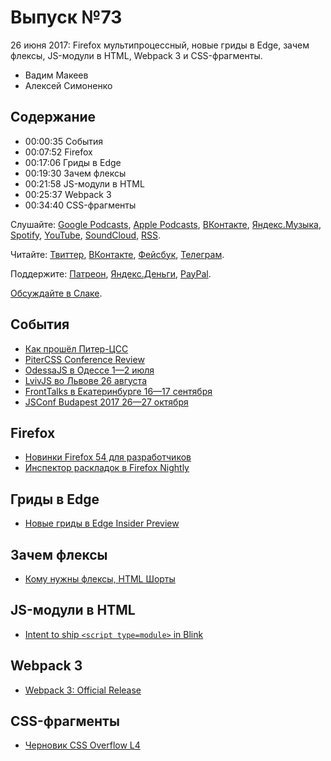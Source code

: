 # Выпуск №73

26 июня 2017: Firefox мультипроцессный, новые гриды в Edge, зачем флексы, JS-модули в HTML, Webpack 3 и CSS-фрагменты.

- Вадим Макеев
- Алексей Симоненко

## Содержание

- 00:00:35 События
- 00:07:52 Firefox
- 00:17:06 Гриды в Edge
- 00:19:30 Зачем флексы
- 00:21:58 JS-модули в HTML
- 00:25:37 Webpack 3
- 00:34:40 CSS-фрагменты

Слушайте: [Google Podcasts](https://podcasts.google.com/?feed=aHR0cHM6Ly93ZWItc3RhbmRhcmRzLnJ1L3BvZGNhc3QvZmVlZC8), [Apple Podcasts](https://itunes.apple.com/podcast/id1080500016), [ВКонтакте](https://vk.com/podcasts-32017543), [Яндекс.Музыка](https://music.yandex.ru/album/6245956), [Spotify](https://open.spotify.com/show/3rzAcADjpBpXt73L0epTjV), [YouTube](https://www.youtube.com/playlist?list=PLMBnwIwFEFHcwuevhsNXkFTcadeX5R1Go), [SoundCloud](https://soundcloud.com/web-standards), [RSS](https://web-standards.ru/podcast/feed/).

Читайте: [Твиттер](https://twitter.com/webstandards_ru), [ВКонтакте](https://vk.com/webstandards_ru), [Фейсбук](https://www.facebook.com/webstandardsru), [Телеграм](https://t.me/webstandards_ru).

Поддержите: [Патреон](https://www.patreon.com/webstandards_ru), [Яндекс.Деньги](https://money.yandex.ru/to/41001119329753), [PayPal](https://www.paypal.me/pepelsbey).

[Обсуждайте в Слаке](http://slack.web-standards.ru/).

## События

- [Как прошёл Питер-ЦСС](http://ilyabirman.ru/meanwhile/all/piter-css-photos/)
- [PiterCSS Conference Review](https://medium.com/p/6a7c6ebbd386)
- [OdessaJS в Одессе 1—2 июля](http://odessajs.org/)
- [LvivJS во Львове 26 августа](http://lvivjs.org.ua/)
- [FrontTalks в Екатеринбурге 16—17 сентября](https://events.yandex.ru/events/fronttalks/2017/)
- [JSConf Budapest 2017 26—27 октября](http://jsconfbp.com/)

## Firefox

- [Новинки Firefox 54 для разработчиков](http://tanalin.com/blog/2017/06/firefox-54/)
- [Инспектор раскладок в Firefox Nightly](https://hacks.mozilla.org/2017/06/new-css-grid-layout-panel-in-firefox-nightly/)

## Гриды в Edge

- [Новые гриды в Edge Insider Preview](http://css-live.ru/vecssti-s-polej/novye-gridy-uzhe-v-edge-insider-preview.html)

## Зачем флексы

- [Кому нужны флексы, HTML Шорты](https://youtu.be/Wpglfz7aXzo)

## JS-модули в HTML

- [Intent to ship `<script type=module>` in Blink](https://twitter.com/domenic/status/877346264102338562)

## Webpack 3

- [Webpack 3: Official Release](https://medium.com/webpack/webpack-3-official-release-15fd2dd8f07b)

## CSS-фрагменты

- [Черновик CSS Overflow L4](https://drafts.csswg.org/css-overflow-4/)
